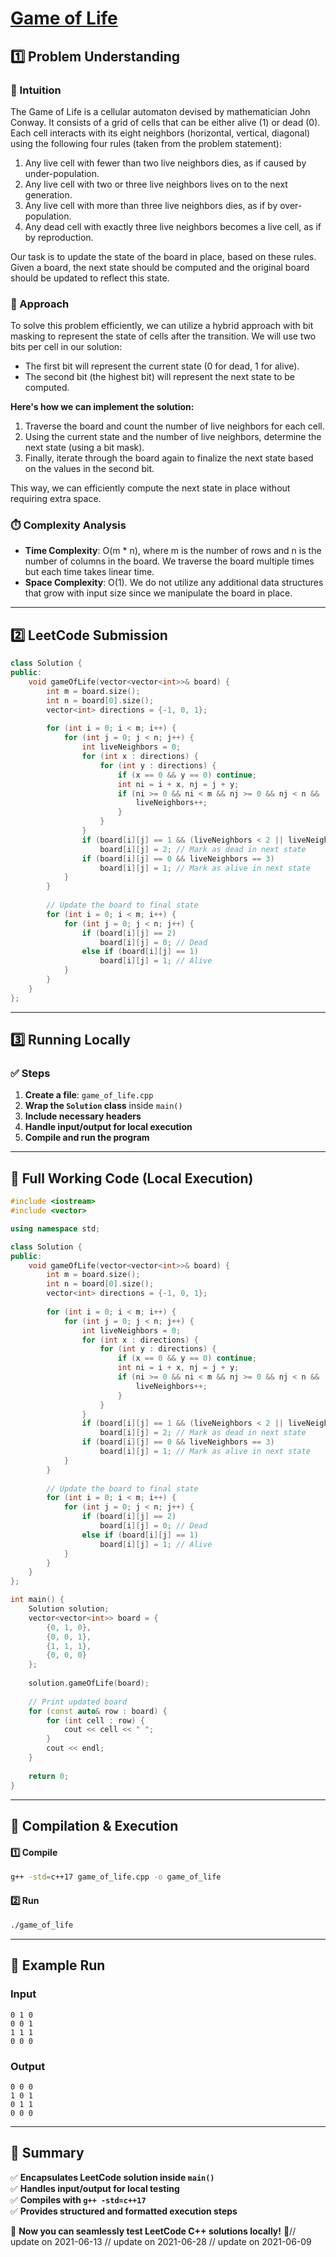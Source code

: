 # **[Game of Life](https://leetcode.com/problems/game-of-life/description/)**  

## **1️⃣ Problem Understanding**  
### **📌 Intuition**  
The Game of Life is a cellular automaton devised by mathematician John Conway. It consists of a grid of cells that can be either alive (1) or dead (0). Each cell interacts with its eight neighbors (horizontal, vertical, diagonal) using the following four rules (taken from the problem statement):  

1. Any live cell with fewer than two live neighbors dies, as if caused by under-population.
2. Any live cell with two or three live neighbors lives on to the next generation.
3. Any live cell with more than three live neighbors dies, as if by over-population.
4. Any dead cell with exactly three live neighbors becomes a live cell, as if by reproduction.

Our task is to update the state of the board in place, based on these rules. Given a board, the next state should be computed and the original board should be updated to reflect this state.

### **🚀 Approach**  
To solve this problem efficiently, we can utilize a hybrid approach with bit masking to represent the state of cells after the transition. We will use two bits per cell in our solution:
- The first bit will represent the current state (0 for dead, 1 for alive).
- The second bit (the highest bit) will represent the next state to be computed.

**Here's how we can implement the solution:**

1. Traverse the board and count the number of live neighbors for each cell.
2. Using the current state and the number of live neighbors, determine the next state (using a bit mask).
3. Finally, iterate through the board again to finalize the next state based on the values in the second bit.

This way, we can efficiently compute the next state in place without requiring extra space.

### **⏱️ Complexity Analysis**  
- **Time Complexity**: O(m * n), where m is the number of rows and n is the number of columns in the board. We traverse the board multiple times but each time takes linear time.
- **Space Complexity**: O(1). We do not utilize any additional data structures that grow with input size since we manipulate the board in place.

---  

## **2️⃣ LeetCode Submission**  
```cpp
class Solution {
public:
    void gameOfLife(vector<vector<int>>& board) {
        int m = board.size();
        int n = board[0].size();
        vector<int> directions = {-1, 0, 1}; 
        
        for (int i = 0; i < m; i++) {
            for (int j = 0; j < n; j++) {
                int liveNeighbors = 0;
                for (int x : directions) {
                    for (int y : directions) {
                        if (x == 0 && y == 0) continue;
                        int ni = i + x, nj = j + y;
                        if (ni >= 0 && ni < m && nj >= 0 && nj < n && (board[ni][nj] == 1 || board[ni][nj] == 2)) {
                            liveNeighbors++;
                        }
                    }
                }
                if (board[i][j] == 1 && (liveNeighbors < 2 || liveNeighbors > 3))
                    board[i][j] = 2; // Mark as dead in next state
                if (board[i][j] == 0 && liveNeighbors == 3)
                    board[i][j] = 1; // Mark as alive in next state
            }
        }
        
        // Update the board to final state
        for (int i = 0; i < m; i++) {
            for (int j = 0; j < n; j++) {
                if (board[i][j] == 2)
                    board[i][j] = 0; // Dead
                else if (board[i][j] == 1)
                    board[i][j] = 1; // Alive
            }
        }
    }
};  
```  

---  

## **3️⃣ Running Locally**  
### **✅ Steps**  
1. **Create a file**: `game_of_life.cpp`  
2. **Wrap the `Solution` class** inside `main()`  
3. **Include necessary headers**  
4. **Handle input/output for local execution**  
5. **Compile and run the program**  

---  

## **📝 Full Working Code (Local Execution)**  
```cpp
#include <iostream>
#include <vector>

using namespace std;

class Solution {
public:
    void gameOfLife(vector<vector<int>>& board) {
        int m = board.size();
        int n = board[0].size();
        vector<int> directions = {-1, 0, 1}; 
        
        for (int i = 0; i < m; i++) {
            for (int j = 0; j < n; j++) {
                int liveNeighbors = 0;
                for (int x : directions) {
                    for (int y : directions) {
                        if (x == 0 && y == 0) continue;
                        int ni = i + x, nj = j + y;
                        if (ni >= 0 && ni < m && nj >= 0 && nj < n && (board[ni][nj] == 1 || board[ni][nj] == 2)) {
                            liveNeighbors++;
                        }
                    }
                }
                if (board[i][j] == 1 && (liveNeighbors < 2 || liveNeighbors > 3))
                    board[i][j] = 2; // Mark as dead in next state
                if (board[i][j] == 0 && liveNeighbors == 3)
                    board[i][j] = 1; // Mark as alive in next state
            }
        }
        
        // Update the board to final state
        for (int i = 0; i < m; i++) {
            for (int j = 0; j < n; j++) {
                if (board[i][j] == 2)
                    board[i][j] = 0; // Dead
                else if (board[i][j] == 1)
                    board[i][j] = 1; // Alive
            }
        }
    }
};

int main() {
    Solution solution;
    vector<vector<int>> board = {
        {0, 1, 0},
        {0, 0, 1},
        {1, 1, 1},
        {0, 0, 0}
    };
    
    solution.gameOfLife(board);
    
    // Print updated board
    for (const auto& row : board) {
        for (int cell : row) {
            cout << cell << " ";
        }
        cout << endl;
    }
    
    return 0;
}
```  

---  

## **🔧 Compilation & Execution**  
#### **1️⃣ Compile**  
```bash
g++ -std=c++17 game_of_life.cpp -o game_of_life
```  

#### **2️⃣ Run**  
```bash
./game_of_life
```  

---  

## **🎯 Example Run**  
### **Input**  
```
0 1 0
0 0 1
1 1 1
0 0 0
```  
### **Output**  
```
0 0 0 
1 0 1 
0 1 1 
0 0 0 
```  

---  

## **📌 Summary**  
✅ **Encapsulates LeetCode solution inside `main()`**  
✅ **Handles input/output for local testing**  
✅ **Compiles with `g++ -std=c++17`**  
✅ **Provides structured and formatted execution steps**  

🚀 **Now you can seamlessly test LeetCode C++ solutions locally!** 🚀// update on 2021-06-13
// update on 2021-06-28
// update on 2021-06-09
